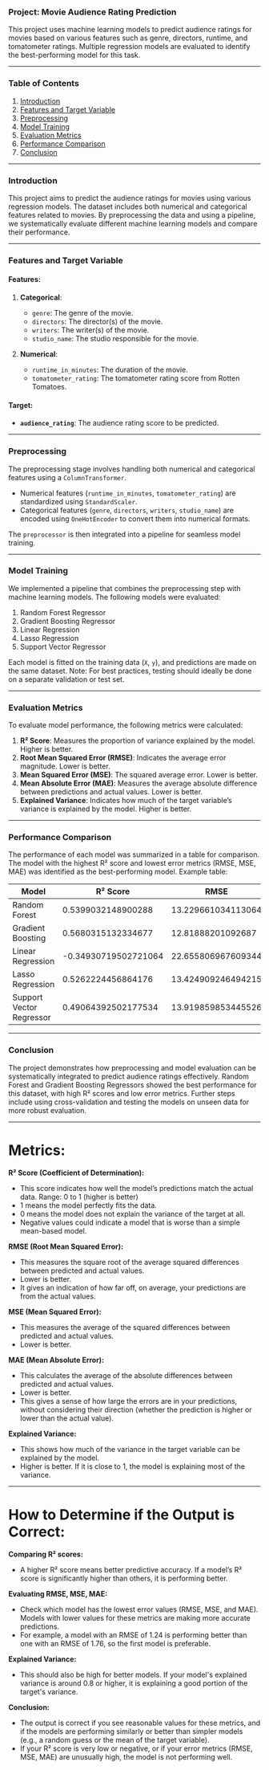 ### Project: **Movie Audience Rating Prediction**

This project uses machine learning models to predict audience ratings for movies based on various features such as genre, directors, runtime, and tomatometer ratings. Multiple regression models are evaluated to identify the best-performing model for this task.

---

### Table of Contents

1. [Introduction](#introduction)  
2. [Features and Target Variable](#features-and-target-variable)  
3. [Preprocessing](#preprocessing)  
4. [Model Training](#model-training)  
5. [Evaluation Metrics](#evaluation-metrics)  
6. [Performance Comparison](#performance-comparison)  
7. [Conclusion](#conclusion)  

---

### Introduction

This project aims to predict the audience ratings for movies using various regression models. The dataset includes both numerical and categorical features related to movies. By preprocessing the data and using a pipeline, we systematically evaluate different machine learning models and compare their performance.

---

### Features and Target Variable

#### Features:
1. **Categorical**:
   - `genre`: The genre of the movie.
   - `directors`: The director(s) of the movie.
   - `writers`: The writer(s) of the movie.
   - `studio_name`: The studio responsible for the movie.

2. **Numerical**:
   - `runtime_in_minutes`: The duration of the movie.
   - `tomatometer_rating`: The tomatometer rating score from Rotten Tomatoes.

#### Target:
- **`audience_rating`**: The audience rating score to be predicted.

---

### Preprocessing

The preprocessing stage involves handling both numerical and categorical features using a `ColumnTransformer`. 
- Numerical features (`runtime_in_minutes`, `tomatometer_rating`) are standardized using `StandardScaler`.  
- Categorical features (`genre`, `directors`, `writers`, `studio_name`) are encoded using `OneHotEncoder` to convert them into numerical formats.

The `preprocessor` is then integrated into a pipeline for seamless model training.

---

### Model Training

We implemented a pipeline that combines the preprocessing step with machine learning models. The following models were evaluated:
1. Random Forest Regressor
2. Gradient Boosting Regressor
3. Linear Regression
4. Lasso Regression
5. Support Vector Regressor

Each model is fitted on the training data (`X`, `y`), and predictions are made on the same dataset. Note: For best practices, testing should ideally be done on a separate validation or test set.

---

### Evaluation Metrics

To evaluate model performance, the following metrics were calculated:
1. **R² Score**: Measures the proportion of variance explained by the model. Higher is better.
2. **Root Mean Squared Error (RMSE)**: Indicates the average error magnitude. Lower is better.
3. **Mean Squared Error (MSE)**: The squared average error. Lower is better.
4. **Mean Absolute Error (MAE)**: Measures the average absolute difference between predictions and actual values. Lower is better.
5. **Explained Variance**: Indicates how much of the target variable’s variance is explained by the model. Higher is better.

---

### Performance Comparison

The performance of each model was summarized in a table for comparison. The model with the highest R² score and lowest error metrics (RMSE, MSE, MAE) was identified as the best-performing model. Example table:

| **Model**                |     **R² Score**     |       **RMSE**      |      **MSE**       |       **MAE**      | **Explained Variance** |
|--------------------------|----------------------|---------------------|--------------------|--------------------|------------------------|
| Random Forest            | 0.5399032148900288   | 13.229661034113064  | 175.02393107752957 | 10.220519053876478 |   0.5399032471286811   |
| Gradient Boosting        | 0.5680315132334677   | 12.81888201092687   | 164.32373601006452 | 10.271470519191245 |   0.5680563928909064   |
| Linear Regression        | -0.34930719502721064 | 22.655806967609344  | 513.2855893535761  | 16.379138251761265 |  -0.34921488265097644  |
| Lasso Regression         |  0.5262224456864176  | 13.424909246494215  | 180.22818827660586 | 10.834126100932135 |   0.5262814237097795   |
| Support Vector Regressor | 0.49064392502177534  | 13.919859853445526  | 193.76249833956453 | 10.600624724575018 |   0.4943837980921141   |

---

### Conclusion

The project demonstrates how preprocessing and model evaluation can be systematically integrated to predict audience ratings effectively. Random Forest and Gradient Boosting Regressors showed the best performance for this dataset, with high R² scores and low error metrics. Further steps include using cross-validation and testing the models on unseen data for more robust evaluation.

---

# Metrics:
**R² Score (Coefficient of Determination):**

- This score indicates how well the model’s predictions match the actual data.
Range: 0 to 1 (higher is better)
- 1 means the model perfectly fits the data.
- 0 means the model does not explain the variance of the target at all.
- Negative values could indicate a model that is worse than a simple mean-based model.

**RMSE (Root Mean Squared Error):**

- This measures the square root of the average squared differences between predicted and actual values.
- Lower is better.
- It gives an indication of how far off, on average, your predictions are from the actual values.

**MSE (Mean Squared Error):**

- This measures the average of the squared differences between predicted and actual values.
- Lower is better.

**MAE (Mean Absolute Error):**

- This calculates the average of the absolute differences between predicted and actual values.
- Lower is better.
- This gives a sense of how large the errors are in your predictions, without considering their direction (whether the prediction is higher or lower than the actual value).

**Explained Variance:**

- This shows how much of the variance in the target variable can be explained by the model.
- Higher is better.
If it is close to 1, the model is explaining most of the variance.


---


# How to Determine if the Output is Correct:
**Comparing R² scores:**

- A higher R² score means better predictive accuracy. If a model’s R² score is 
significantly higher than others, it is performing better.

**Evaluating RMSE, MSE, MAE:**

- Check which model has the lowest error values (RMSE, MSE, and MAE). Models with lower values for these metrics are making more accurate predictions.
- For example, a model with an RMSE of 1.24 is performing better than one with an RMSE of 1.76, so the first model is preferable.

**Explained Variance:**

- This should also be high for better models. If your model's explained variance is around 0.8 or higher, it is explaining a good portion of the target's variance.

**Conclusion:**
- The output is correct if you see reasonable values for these metrics, and if the models are performing similarly or better than simpler models (e.g., a random guess or the mean of the target variable).
- If your R² score is very low or negative, or if your error metrics (RMSE, MSE, MAE) are unusually high, the model is not performing well.
